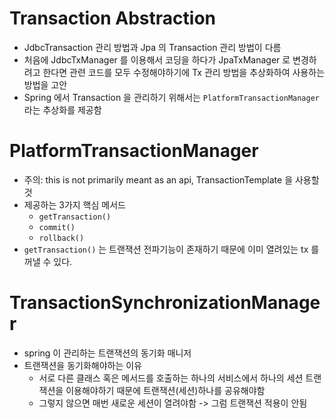 # Transaction Abstraction

- JdbcTransaction 관리 방법과 Jpa 의 Transaction 관리 방법이 다름
- 처음에 JdbcTxManager 를 이용해서 코딩을 하다가 JpaTxManager 로 변경하려고 한다면 관련 코드를 모두 수정해야하기에 Tx 관리 방법을 추상화하여 사용하는 방법을 고안
- Spring 에서 Transaction 을 관리하기 위해서는 `PlatformTransactionManager` 라는 추상화를 제공함

# PlatformTransactionManager

- 주의: this is not primarily meant as an api, TransactionTemplate 을 사용할 것
- 제공하는 3가지 핵심 메서드
  - `getTransaction()`
  - `commit()`
  - `rollback()`
- `getTransaction()` 는 트랜잭션 전파기능이 존재하기 때문에 이미 열려있는 tx 를 꺼낼 수 있다.

# TransactionSynchronizationManager

- spring 이 관리하는 트랜잭션의 동기화 매니저
- 트랜잭션을 동기화해야하는 이유
  - 서로 다른 클래스 혹은 메서드를 호출하는 하나의 서비스에서 하나의 세션 트랜잭션을 이용해야하기 때문에 트랜잭션(세션)하나를 공유해야함
  - 그렇지 않으면 매번 새로운 세션이 열려야함 -> 그럼 트랜잭션 적용이 안됨
